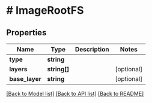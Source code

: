 # # ImageRootFS

## Properties

Name | Type | Description | Notes
------------ | ------------- | ------------- | -------------
**type** | **string** |  | 
**layers** | **string[]** |  | [optional] 
**base_layer** | **string** |  | [optional] 

[[Back to Model list]](../../README.md#documentation-for-models) [[Back to API list]](../../README.md#documentation-for-api-endpoints) [[Back to README]](../../README.md)


